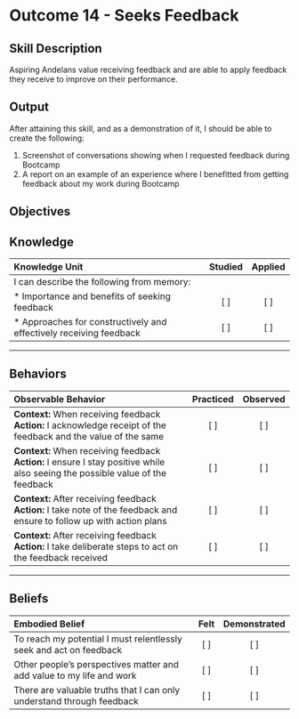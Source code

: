 # Outcome 14 - Seeks Feedback

**Skill Description**
----------
Aspiring Andelans value receiving feedback and are able to apply feedback they receive to improve on their performance.


**Output**
----------
After attaining this skill, and as a demonstration of it, I should be able to create the following:

1. Screenshot of conversations showing when I requested feedback during Bootcamp
2. A report on an example of an experience where I benefitted from getting feedback about my work during Bootcamp


**Objectives**
----------

## **Knowledge**


| Knowledge Unit   |      Studied      | Applied |
|:-------------|:------------------:|:--------:|
| I can describe the following from memory: | | |
| * Importance and benefits of seeking feedback | [ ] |    [ ] |
| * Approaches for constructively and effectively receiving feedback | [ ] | [ ] |


----------


## **Behaviors**


| Observable Behavior   |      Practiced      | Observed |
|:-------------|:------------------:|:--------:|
| **Context:** When receiving feedback **Action:** I acknowledge receipt of the feedback and the value of the same | [ ] |    [ ] |
| **Context:** When receiving feedback **Action:** I ensure I stay positive while also seeing the possible value of the feedback | [ ] |    [ ] |
| **Context:**  After receiving feedback **Action:** I take note of the feedback and ensure to follow up with action plans | [ ] |    [ ] |
| **Context:**  After receiving feedback **Action:** I take deliberate steps to act on the feedback received | [ ] |    [ ] |

----------


## **Beliefs**


| Embodied Belief   |      Felt      | Demonstrated |
|:-------------|:------------------:|:--------:|
| To reach my potential I must relentlessly seek and act on feedback |   [ ]   |   [ ] |
| Other people’s perspectives matter and add value to my life and work |   [ ]   |   [ ] |
| There are valuable truths that I can only understand through feedback |   [ ]   |   [ ] |
